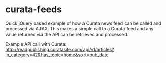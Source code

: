 # curata-feeds
Quick jQuery based example of how a Curata news feed can be called and processed via AJAX. This makes a simple call to a Curata feed and any value returned via the API can be retrieved and processed.

Example API call with Curata:
http://readpublishing.curatasite.com/api/v1/articles?in_category=42&has_topic=home&sort=pub_date
